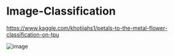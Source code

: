 # Image-Classification

https://www.kaggle.com/khotijahs1/petals-to-the-metal-flower-classification-on-tpu

![image](https://user-images.githubusercontent.com/53899191/126057844-b6efeaaa-d2aa-40d5-8909-c3f0e39f33c1.png)

